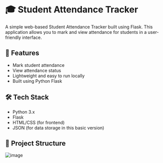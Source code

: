 # 🎓 Student Attendance Tracker

A simple web-based Student Attendance Tracker built using Flask. This application allows you to mark and view attendance for students in a user-friendly interface.

## 🚀 Features

- Mark student attendance
- View attendance status
- Lightweight and easy to run locally
- Built using Python Flask

## 🛠️ Tech Stack

- Python 3.x
- Flask
- HTML/CSS (for frontend)
- JSON (for data storage in this basic version)

## 📁 Project Structure

![image](https://github.com/user-attachments/assets/637898dd-8cb2-4e96-b63b-89765581af14)
